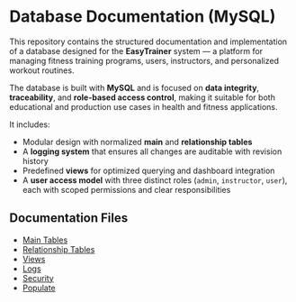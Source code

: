 # Database Documentation (MySQL)

This repository contains the structured documentation and implementation of a database designed for the **EasyTrainer** system — a platform for managing fitness training programs, users, instructors, and personalized workout routines.

The database is built with **MySQL** and is focused on **data integrity**, **traceability**, and **role-based access control**, making it suitable for both educational and production use cases in health and fitness applications.

It includes:
- Modular design with normalized **main** and **relationship tables**
- A **logging system** that ensures all changes are auditable with revision history
- Predefined **views** for optimized querying and dashboard integration
- A **user access model** with three distinct roles (`admin`, `instructor`, `user`), each with scoped permissions and clear responsibilities

## Documentation Files

- [Main Tables](./main_tables.md)  
- [Relationship Tables](./relationship_tables.md)  
- [Views](./views.md)  
- [Logs](./logs.md)  
- [Security](./security.md)  
- [Populate](./populate.md)  

